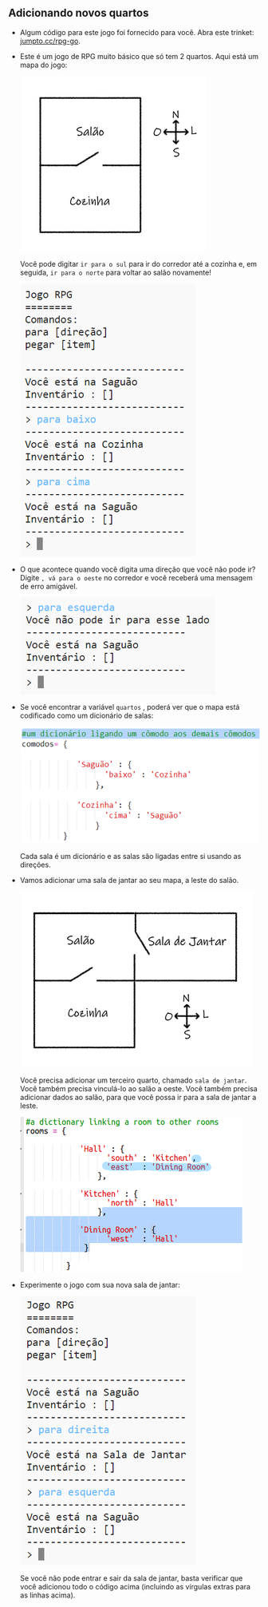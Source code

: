 ## Adicionando novos quartos

+ Algum código para este jogo foi fornecido para você. Abra este trinket: <a href="http://jumpto.cc/rpg-go" target="_blank">jumpto.cc/rpg-go</a>.

+ Este é um jogo de RPG muito básico que só tem 2 quartos. Aqui está um mapa do jogo:
    
    ![captura de tela](images/rpg-map1.png)
    
    Você pode digitar `ir para o sul` para ir do corredor até a cozinha e, em seguida, `ir para o norte` para voltar ao salão novamente!
    
    ![screenshot](images/rpg-controls.png)

+ O que acontece quando você digita uma direção que você não pode ir? Digite `, vá para o oeste` no corredor e você receberá uma mensagem de erro amigável.
    
    ![captura de tela](images/rpg-error.png)

+ Se você encontrar a variável `quartos` , poderá ver que o mapa está codificado como um dicionário de salas:
    
    ![captura de tela](images/rpg-rooms.png)
    
    Cada sala é um dicionário e as salas são ligadas entre si usando as direções.

+ Vamos adicionar uma sala de jantar ao seu mapa, a leste do salão.
    
    ![captura](images/rpg-dining.png)
    
    Você precisa adicionar um terceiro quarto, chamado `sala de jantar`. Você também precisa vinculá-lo ao salão a oeste. Você também precisa adicionar dados ao salão, para que você possa ir para a sala de jantar a leste.
    
    ![screenshot](images/rpg-dining-code.png)

+ Experimente o jogo com sua nova sala de jantar:
    
    ![screenshot](images/rpg-dining-test.png)
    
    Se você não pode entrar e sair da sala de jantar, basta verificar que você adicionou todo o código acima (incluindo as vírgulas extras para as linhas acima).